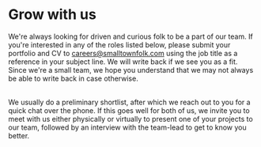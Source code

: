 # Grow with us

We're always looking for driven and curious folk to be a part of our team. If you're interested in any of the roles listed below, please submit your portfolio and CV to careers@smalltownfolk.com using the job title as a reference in your subject line. We will write back if we see you as a fit. Since we're a small team, we hope you understand that we may not always be able to write back in case otherwise.

\
We usually do a preliminary shortlist, after which we reach out to you for a quick chat over the phone. If this goes well for both of us, we invite you to meet with us either physically or virtually to present one of your projects to our team, followed by an interview with the team-lead to get to know you better.
